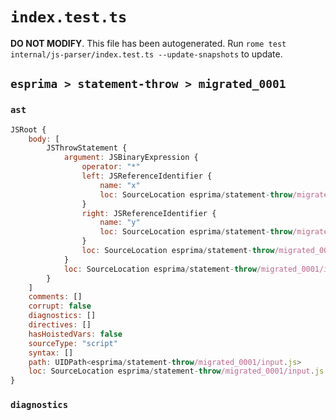 # `index.test.ts`

**DO NOT MODIFY**. This file has been autogenerated. Run `rome test internal/js-parser/index.test.ts --update-snapshots` to update.

## `esprima > statement-throw > migrated_0001`

### `ast`

```javascript
JSRoot {
	body: [
		JSThrowStatement {
			argument: JSBinaryExpression {
				operator: "*"
				left: JSReferenceIdentifier {
					name: "x"
					loc: SourceLocation esprima/statement-throw/migrated_0001/input.js 1:6-1:7 (x)
				}
				right: JSReferenceIdentifier {
					name: "y"
					loc: SourceLocation esprima/statement-throw/migrated_0001/input.js 1:10-1:11 (y)
				}
				loc: SourceLocation esprima/statement-throw/migrated_0001/input.js 1:6-1:11
			}
			loc: SourceLocation esprima/statement-throw/migrated_0001/input.js 1:0-1:11
		}
	]
	comments: []
	corrupt: false
	diagnostics: []
	directives: []
	hasHoistedVars: false
	sourceType: "script"
	syntax: []
	path: UIDPath<esprima/statement-throw/migrated_0001/input.js>
	loc: SourceLocation esprima/statement-throw/migrated_0001/input.js 1:0-2:0
}
```

### `diagnostics`

```

```
